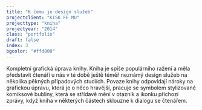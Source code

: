 ```yaml
---
title: "K čemu je design služeb"
projectclient: "KISK FF MU"
projecttype: "kniha"
projectyear: "2014"
class: "portfolio"
draft: false
index: 3
bgcolor: "#ffd800"
---
```



Kompletní grafická úprava knihy. Kniha je spíše populárního ražení a měla představit čtenáři u nás v té době ještě téměř neznámý design služeb na několika pěkných případových studiích. Povaze knihy odpovídají nároky na grafickou úpravu, která je o něco hravější, pracuje se symbolem stylizované komiksové bubliny, která se střídavě mění v otazník a ikonku příchozí zprávy, když kniha v některých částech sklouzne k dialogu se čtenářem.